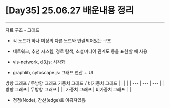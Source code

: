 # [Day35] 25.06.27 배운내용 정리

---

자료 구조 - 그래프

- 각 노드가 하나 이상의 다른 노드와 연결되어있는 구조
- 네트워크, 추천 시스템, 경로 탐색, 소셜미디어 관계도 등을 표현할 때 사용

- vis-network, d3.js: 시각화
- graphlib, cytoscape.js: 그래프 연산 + UI

방향 그래프 / 무방향 그래프
가중치 그래프 / 비가중치 그래프
| | | |
| --- | --- | --- |
| 방향 그래프 | 무방향 그래프 | |
| 가중치 그래프 | 비가중치 그래프 | |

- 정점(Node), 간선(edge)로 이뤄져있음
